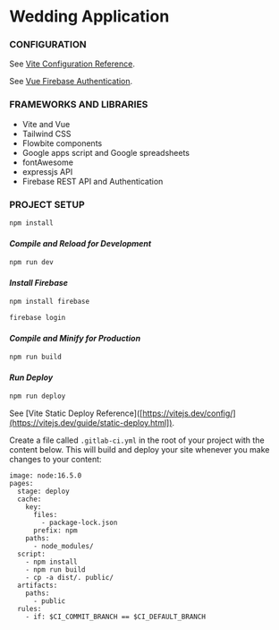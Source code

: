 # Wedding Application

### CONFIGURATION

See [Vite Configuration Reference](https://vitejs.dev/config/).

See [Vue Firebase Authentication](https://learnvue.co/articles/vue-firebase-authentication).

### FRAMEWORKS AND LIBRARIES
- Vite and Vue
- Tailwind CSS
- Flowbite components
- Google apps script and Google spreadsheets
- fontAwesome
- expressjs API
- Firebase REST API and Authentication

### PROJECT SETUP

```sh
npm install
```

#### *Compile and Reload for Development*

```sh
npm run dev
```

#### *Install Firebase*
```sh
npm install firebase
```

```sh
firebase login
```

#### *Compile and Minify for Production*

```sh
npm run build
```

#### *Run Deploy*

```sh
npm run deploy
```

See [Vite Static Deploy Reference]([https://vitejs.dev/config/](https://vitejs.dev/guide/static-deploy.html]).

Create a file called `.gitlab-ci.yml` in the root of your project with the content below. This will build and deploy your site whenever you make changes to your content:
```
image: node:16.5.0
pages:
  stage: deploy
  cache:
    key:
      files:
        - package-lock.json
      prefix: npm
    paths:
      - node_modules/
  script:
    - npm install
    - npm run build
    - cp -a dist/. public/
  artifacts:
    paths:
      - public
  rules:
    - if: $CI_COMMIT_BRANCH == $CI_DEFAULT_BRANCH
```
